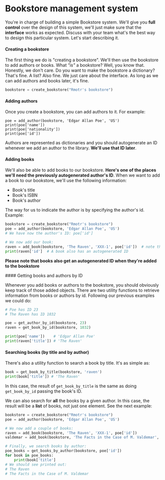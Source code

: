# Bookstore management system

You're in charge of building a simple Bookstore system. We'll give you **full control** over the design of this system, we'll just make sure that the **interface** works as expected. Discuss with your team what's the best way to design this particular system. Let's start describing it.

#### Creating a bookstore

The first thing we do is "creating a bookstore". We'll then use the bookstore to add authors or books. What _"is"_ a bookstore? Well, you know that. Honestly, we don't care. Do you want to make the bookstore a dictionary? That's fine. A list? Also fine. We just care about the interface. As long as we can add authors and books later, it's fine.

```python
bookstore = create_bookstore("Rmotr's bookstore")
```

#### Adding authors

Once you create a bookstore, you can add authors to it. For example:

```
poe = add_author(bookstore, 'Edgar Allan Poe', 'US')
print(poe['name'])
print(poe['nationality'])
print(poe['id'])
```

Authors are represented as dictionaries and you should autogenerate an ID whenever we add an author to the library. **We'll use that ID later**.

#### Adding books

We'll also be able to add books to our bookstore. **Here's one of the places we'll need the previously autogenerated author's ID**. When we want to add a book to our bookstore, we'll use the following information:

* Book's title
* Book's ISBN
* Book's author

The way for us to indicate the author is by specifying the author's id. Example:

```python
bookstore = create_bookstore("Rmotr's bookstore")
poe = add_author(bookstore, 'Edgar Allan Poe', 'US')
# We have now the author's ID: poe['id']

# We now add our book:
raven = add_book(bookstore, 'The Raven', 'XXX-1', poe['id'])  # note the ID being used?
print(raven['id']  # A book also has an autogenerated ID
```

**Please note that books also get an autogenerated ID when they're added to the bookstore**

#### Getting books and authors by ID

Whenever you add books or authors to the bookstore, you should obviously keep track of those added objects. There are two utility functions to retrieve information from books or authors by id. Following our previous examples we could do:

```python
# Poe has ID 23
# The Raven has ID 1032

poe = get_author_by_id(bookstore, 23)
raven = get_book_by_id(bookstore, 1032)

print(poe['name'])    # 'Edgar Allan Poe'
print(raven['title']) # 'The Raven'
```

#### Searching books (by title and by author)

There's also a utility function to search a book by title. It's as simple as:

```python
book = get_book_by_title(bookstore, 'raven')
print(book['title']) # 'The Raven'
```

In this case, the result of `get_book_by_title` is the same as doing `get_book_by_id` passing the book's ID.

We can also search for **all** the books by a given author. In this case, the result will be a **list** of books, not just one element. See the next example:

```python
bookstore = create_bookstore("Rmotr's bookstore")
poe = add_author(bookstore, 'Edgar Allan Poe', 'US')

# We now add a couple of books:
raven = add_book(bookstore, 'The Raven', 'XXX-1', poe['id'])
valdemar = add_book(bookstore, 'The Facts in the Case of M. Valdemar', 'XXX-2', poe['id'])

# Finally, we search books by author:
poe_books = get_books_by_author(bookstore, poe['id'])
for book in poe_books:
    print(book['title']
# We should see printed out:
# The Raven
# The Facts in the Case of M. Valdemar
```
